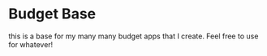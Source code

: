 # Budget Base

this is a base for my many many budget apps that I create. Feel free to use for whatever!
